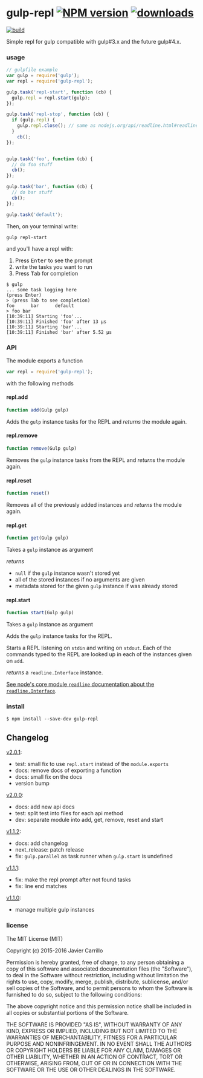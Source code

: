# gulp-repl [![NPM version][b-version]][x-npm] [![downloads][badge-downloads]][x-npm]

[![build][b-build]][x-travis]

Simple repl for gulp compatible with gulp#3.x and the future gulp#4.x.

### usage

```js
// gulpfile example
var gulp = require('gulp');
var repl = require('gulp-repl');

gulp.task('repl-start', function (cb) {
  gulp.repl = repl.start(gulp);
});

gulp.task('repl-stop', function (cb) {
  if (gulp.repl) {
    gulp.repl.close(); // same as nodejs.org/api/readline.html#readline_rl_close
  }
	cb();
});


gulp.task('foo', function (cb) {
  // do foo stuff
  cb();
});

gulp.task('bar', function (cb) {
  // do bar stuff
  cb();
});

gulp.task('default');
```

Then, on your terminal write:

```
gulp repl-start
```

and you'll have a repl with:

1. Press <kbd>Enter</kbd> to see the prompt
1. write the tasks you want to run
1. Press <kbd>Tab</kbd> for completion

```
$ gulp
... some task logging here
(press Enter)
> (press Tab to see completion)
foo      bar      default
> foo bar
[10:39:11] Starting 'foo'...
[10:39:11] Finished 'foo' after 13 μs
[10:39:11] Starting 'bar'...
[10:39:11] Finished 'bar' after 5.52 μs
```

### API

The module exports a function

```js
var repl = require('gulp-repl');
```

with the following methods

#### repl.add

```js
function add(Gulp gulp)
```

Adds the `gulp` instance tasks for the REPL and _returns_ the module again.

#### repl.remove

```js
function remove(Gulp gulp)
```

Removes the `gulp` instance tasks from the REPL and _returns_ the module again.

#### repl.reset

```js
function reset()
```

Removes all of the previously added instances and _returns_ the module again.

#### repl.get

```js
function get(Gulp gulp)
```

Takes a `gulp` instance as argument

_returns_
- `null` if the `gulp` instance wasn't stored yet
- all of the stored instances if no arguments are given
- metadata stored for the given `gulp` instance if was already stored

#### repl.start

```js
function start(Gulp gulp)
```

Takes a `gulp` instance as argument

Adds the `gulp` instance tasks for the REPL.

Starts a REPL listening on `stdin` and writing on `stdout`. Each of the commands typed to the REPL are looked up in each of the instances given on `add`.

_returns_ a `readline.Interface` instance.

[See node's core module `readline` documentation about the `readline.Interface`](https://nodejs.org/api/readline.html).


### install

```
$ npm install --save-dev gulp-repl
```

## Changelog

[v2.0.1][v2.0.1]:
- test: small fix to use `repl.start` instead of the `module.exports`
- docs: remove docs of exporting a function
- docs: small fix on the docs
- version bump

[v2.0.0][v2.0.0]:
- docs: add new api docs
- test: split test into files for each api method
- dev: separate module into add, get, remove, reset and start

[v1.1.2][v1.1.2]:

- docs: add changelog
- next_release: patch release
- fix: `gulp.parallel` as task runner when `gulp.start` is undefined

[v1.1.1][v1.1.1]:

- fix: make the repl prompt after not found tasks
- fix: line end matches

[v1.1.0][v1.1.0]:
- manage multiple gulp instances

### license

The MIT License (MIT)

Copyright (c) 2015-2016 Javier Carrillo

Permission is hereby granted, free of charge, to any person obtaining a copy of this software and associated documentation files (the "Software"), to deal in the Software without restriction, including without limitation the rights to use, copy, modify, merge, publish, distribute, sublicense, and/or sell copies of the Software, and to permit persons to whom the Software is furnished to do so, subject to the following conditions:

The above copyright notice and this permission notice shall be included in all copies or substantial portions of the Software.

THE SOFTWARE IS PROVIDED "AS IS", WITHOUT WARRANTY OF ANY KIND, EXPRESS OR IMPLIED, INCLUDING BUT NOT LIMITED TO THE WARRANTIES OF MERCHANTABILITY, FITNESS FOR A PARTICULAR PURPOSE AND NONINFRINGEMENT. IN NO EVENT SHALL THE AUTHORS OR COPYRIGHT HOLDERS BE LIABLE FOR ANY CLAIM, DAMAGES OR OTHER LIABILITY, WHETHER IN AN ACTION OF CONTRACT, TORT OR OTHERWISE, ARISING FROM, OUT OF OR IN CONNECTION WITH THE SOFTWARE OR THE USE OR OTHER DEALINGS IN THE SOFTWARE.

<!-- links -->
[x-npm]: https://npmjs.com/gulp-repl
[x-travis]: https://travis-ci.org/stringparser/gulp-repl/builds

[b-build]: https://travis-ci.org/stringparser/gulp-repl.svg?branch=master
[b-version]: http://img.shields.io/npm/v/gulp-repl.svg?style=flat-square
[badge-downloads]: http://img.shields.io/npm/dm/gulp-repl.svg?style=flat-square

[v2.0.1]: https://github.com/stringparser/gulp-repl/commit/4420f55db8f9a4887e5a8bd82976a8930e12fb50

[v2.0.0]: https://github.com/stringparser/gulp-repl/commit/be44875927a42d8f08dcafa7984db0bfc423e0a3
[v1.1.2]: https://github.com/stringparser/gulp-repl/commit/572df8ce7cd9d4edd3a2190de021381671a295f0
[v1.1.1]: https://github.com/stringparser/gulp-repl/commit/6f4655ca1a667ca04d2a668a175055f9b4437d65
[v1.1.0]: https://github.com/stringparser/gulp-repl/commit/71a2301233a92d68dbfd7e7a1493a38be72d0a0e
